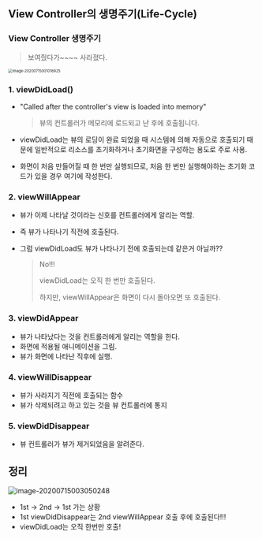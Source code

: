 ## View Controller의 생명주기(Life-Cycle)

### View Controller 생명주기

> 보여줬다가~~~~ 사라졌다.

<img src="/Users/user/Desktop/TIL/img/image-20200715001016925.png" alt="image-20200715001016925" style="zoom:53%;" />



### 1. viewDidLoad()

- "Called after the controller's view is loaded into memory"

  > 뷰의 컨트롤러가 메모리에 로드되고 난 후에 호출됩니다.

- viewDidLoad는 뷰의 로딩이 완료 되었을 때 시스템에 의해 자동으로 호출되기 때문에 일반적으로 리소스를 초기화하거나 초기화면을 구성하는 용도로 주로 사용.

- 화면이 처음 만들어질 때 한 번만 실행되므로, 처음 한 번만 실행해야하는 초기화 코드가 있을 경우 여기에 작성한다.



### 2. viewWillAppear

- 뷰가 이제 나타날 것이라는 신호를 컨트롤러에게 알리는 역할.

- 즉 뷰가 나타나기 직전에 호출된다.

- 그럼 viewDidLoad도 뷰가 나타나기 전에 호출되는데 같은거 아닐까??

  > No!!!
  >
  > viewDidLoad는 오직 한 번만 호출된다.
  >
  > 하지만, viewWillAppear은 화면이 다시 돌아오면 또 호출된다.



### 3. viewDidAppear

- 뷰가 나타났다는 것을 컨트롤러에게 알리는 역할을 한다.
- 화면에 적용될 애니메이션을 그림.
- 뷰가 화면에 나타난 직후에 실행.



### 4. viewWillDisappear

- 뷰가 사라지기 직전에 호출되는 함수
- 뷰가 삭제되려고 하고 있는 것을 뷰 컨트롤러에 통지



### 5. viewDidDisappear

- 뷰 컨트롤러가 뷰가 제거되었음을 알려준다.





## 정리

![image-20200715003050248](/Users/user/Desktop/TIL/img/image-20200715003050248.png)

- 1st -> 2nd -> 1st 가는 상황
- 1st viewDidDisappear는 2nd viewWillAppear 호출 후에 호출된다!!!
- viewDidLoad는 오직 한번만 호출!